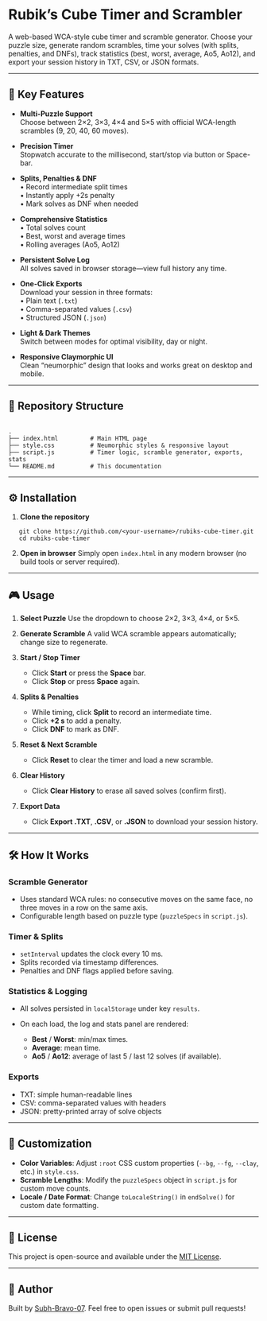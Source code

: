 # Rubik’s Cube Timer and Scrambler

A web-based WCA-style cube timer and scramble generator. Choose your puzzle size, generate random scrambles, time your solves (with splits, penalties, and DNFs), track statistics (best, worst, average, Ao5, Ao12), and export your session history in TXT, CSV, or JSON formats.

---
## 🚀 Key Features

- **Multi-Puzzle Support**  
  Choose between 2×2, 3×3, 4×4 and 5×5 with official WCA-length scrambles (9, 20, 40, 60 moves).

- **Precision Timer**  
  Stopwatch accurate to the millisecond, start/stop via button or Space-bar.

- **Splits, Penalties & DNF**  
  • Record intermediate split times  
  • Instantly apply +2s penalty  
  • Mark solves as DNF when needed

- **Comprehensive Statistics**  
  • Total solves count  
  • Best, worst and average times  
  • Rolling averages (Ao5, Ao12)

- **Persistent Solve Log**  
  All solves saved in browser storage—view full history any time.

- **One-Click Exports**  
  Download your session in three formats:  
  • Plain text (`.txt`)  
  • Comma-separated values (`.csv`)  
  • Structured JSON (`.json`)

- **Light & Dark Themes**  
  Switch between modes for optimal visibility, day or night.

- **Responsive Claymorphic UI**  
  Clean “neumorphic” design that looks and works great on desktop and mobile.

---

## 📂 Repository Structure

```

.
├── index.html         # Main HTML page
├── style.css          # Neumorphic styles & responsive layout
├── script.js          # Timer logic, scramble generator, exports, stats
└── README.md          # This documentation

````

---

## ⚙️ Installation

1. **Clone the repository**  
```
   git clone https://github.com/<your-username>/rubiks-cube-timer.git
   cd rubiks-cube-timer
````

2. **Open in browser**
   Simply open `index.html` in any modern browser (no build tools or server required).

---

## 🎮 Usage

1. **Select Puzzle**
   Use the dropdown to choose 2×2, 3×3, 4×4, or 5×5.
2. **Generate Scramble**
   A valid WCA scramble appears automatically; change size to regenerate.
3. **Start / Stop Timer**

   * Click **Start** or press the **Space** bar.
   * Click **Stop** or press **Space** again.
4. **Splits & Penalties**

   * While timing, click **Split** to record an intermediate time.
   * Click **+2 s** to add a penalty.
   * Click **DNF** to mark as DNF.
5. **Reset & Next Scramble**

   * Click **Reset** to clear the timer and load a new scramble.
6. **Clear History**

   * Click **Clear History** to erase all saved solves (confirm first).
7. **Export Data**

   * Click **Export .TXT**, **.CSV**, or **.JSON** to download your session history.

---

## 🛠️ How It Works

### Scramble Generator

* Uses standard WCA rules: no consecutive moves on the same face, no three moves in a row on the same axis.
* Configurable length based on puzzle type (`puzzleSpecs` in `script.js`).

### Timer & Splits

* `setInterval` updates the clock every 10 ms.
* Splits recorded via timestamp differences.
* Penalties and DNF flags applied before saving.

### Statistics & Logging

* All solves persisted in `localStorage` under key `results`.
* On each load, the log and stats panel are rendered:

  * **Best** / **Worst**: min/max times.
  * **Average**: mean time.
  * **Ao5** / **Ao12**: average of last 5 / last 12 solves (if available).

### Exports

* TXT: simple human-readable lines
* CSV: comma-separated values with headers
* JSON: pretty-printed array of solve objects

---

## 🎨 Customization

* **Color Variables**: Adjust `:root` CSS custom properties (`--bg`, `--fg`, `--clay`, etc.) in `style.css`.
* **Scramble Lengths**: Modify the `puzzleSpecs` object in `script.js` for custom move counts.
* **Locale / Date Format**: Change `toLocaleString()` in `endSolve()` for custom date formatting.

---

## 📜 License

This project is open-source and available under the [MIT License](LICENSE).

---

## 👤 Author

Built by [Subh-Bravo-07](https://github.com/Subh-Bravo-07). Feel free to open issues or submit pull requests!
